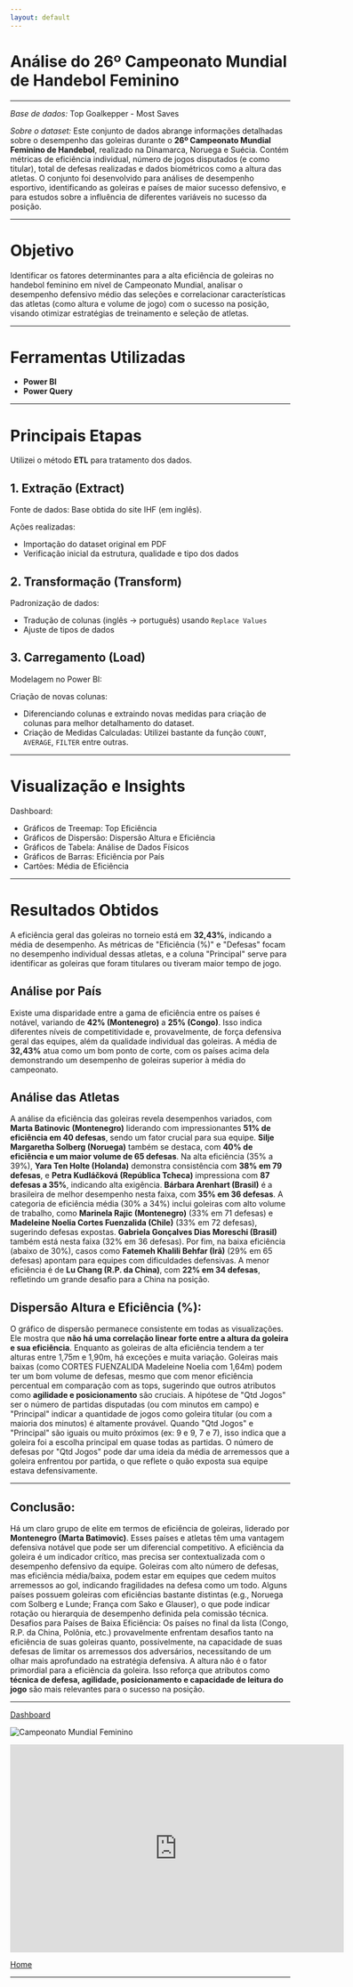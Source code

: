 ```yaml
---
layout: default
---
```


# Análise do 26º Campeonato Mundial de Handebol Feminino

---
*Base de dados:* Top Goalkepper - Most Saves

*Sobre o dataset:* Este conjunto de dados abrange informações detalhadas sobre o desempenho das goleiras durante o **26º Campeonato Mundial Feminino de Handebol**, realizado na Dinamarca, Noruega e Suécia. Contém métricas de eficiência individual, número de jogos disputados (e como titular), total de defesas realizadas e dados biométricos como a altura das atletas. O conjunto foi desenvolvido para análises de desempenho esportivo, identificando as goleiras e países de maior sucesso defensivo, e para estudos sobre a influência de diferentes variáveis no sucesso da posição.

---

# Objetivo
Identificar os fatores determinantes para a alta eficiência de goleiras no handebol feminino em nível de Campeonato Mundial, analisar o desempenho defensivo médio das seleções e correlacionar características das atletas (como altura e volume de jogo) com o sucesso na posição, visando otimizar estratégias de treinamento e seleção de atletas.

---

# Ferramentas Utilizadas
* **Power BI**
* **Power Query**

---

# Principais Etapas
Utilizei o método **ETL** para tratamento dos dados.

## 1. Extração (Extract)
Fonte de dados: Base obtida do site IHF (em inglês).

Ações realizadas:
* Importação do dataset original em PDF
* Verificação inicial da estrutura, qualidade e tipo dos dados

## 2. Transformação (Transform)
Padronização de dados:

* Tradução de colunas (inglês → português) usando `Replace Values`
* Ajuste de tipos de dados

## 3. Carregamento (Load)
Modelagem no Power BI:

Criação de novas colunas:
* Diferenciando colunas e extraindo novas medidas para criação de colunas para melhor detalhamento do dataset.
* Criação de Medidas Calculadas: Utilizei bastante da função `COUNT`, `AVERAGE`, `FILTER` entre outras.

---

# Visualização e Insights

Dashboard:
* Gráficos de Treemap: Top Eficiência
* Gráficos de Dispersão: Dispersão Altura e Eficiência
* Gráficos de Tabela: Análise de Dados Físicos
* Gráficos de Barras: Eficiência por País
* Cartões: Média de Eficiência

---

# Resultados Obtidos

A eficiência geral das goleiras no torneio está em **32,43%**, indicando a média de desempenho. As métricas de "Eficiência (%)" e "Defesas" focam no desempenho individual dessas atletas, e a coluna "Principal" serve para identificar as goleiras que foram titulares ou tiveram maior tempo de jogo.

## Análise por País

Existe uma disparidade entre a gama de eficiência entre os países é notável, variando de **42% (Montenegro)** a **25% (Congo)**. Isso indica diferentes níveis de competitividade e, provavelmente, de força defensiva geral das equipes, além da qualidade individual das goleiras. A média de **32,43%** atua como um bom ponto de corte, com os países acima dela demonstrando um desempenho de goleiras superior à média do campeonato.

## Análise das Atletas

A análise da eficiência das goleiras revela desempenhos variados, com **Marta Batinovic (Montenegro)** liderando com impressionantes **51% de eficiência em 40 defesas**, sendo um fator crucial para sua equipe. **Silje Margaretha Solberg (Noruega)** também se destaca, com **40% de eficiência e um maior volume de 65 defesas**. Na alta eficiência (35% a 39%), **Yara Ten Holte (Holanda)** demonstra consistência com **38% em 79 defesas**, e **Petra Kudláčková (República Tcheca)** impressiona com **87 defesas a 35%**, indicando alta exigência. **Bárbara Arenhart (Brasil)** é a brasileira de melhor desempenho nesta faixa, com **35% em 36 defesas**. A categoria de eficiência média (30% a 34%) inclui goleiras com alto volume de trabalho, como **Marinela Rajic (Montenegro)** (33% em 71 defesas) e **Madeleine Noelia Cortes Fuenzalida (Chile)** (33% em 72 defesas), sugerindo defesas expostas. **Gabriela Gonçalves Dias Moreschi (Brasil)** também está nesta faixa (32% em 36 defesas). Por fim, na baixa eficiência (abaixo de 30%), casos como **Fatemeh Khalili Behfar (Irã)** (29% em 65 defesas) apontam para equipes com dificuldades defensivas. A menor eficiência é de **Lu Chang (R.P. da China)**, com **22% em 34 defesas**, refletindo um grande desafio para a China na posição.

## Dispersão Altura e Eficiência (%):

O gráfico de dispersão permanece consistente em todas as visualizações. Ele mostra que **não há uma correlação linear forte entre a altura da goleira e sua eficiência**. Enquanto as goleiras de alta eficiência tendem a ter alturas entre 1,75m e 1,90m, há exceções e muita variação. Goleiras mais baixas (como CORTES FUENZALIDA Madeleine Noelia com 1,64m) podem ter um bom volume de defesas, mesmo que com menor eficiência percentual em comparação com as tops, sugerindo que outros atributos como **agilidade e posicionamento** são cruciais. A hipótese de "Qtd Jogos" ser o número de partidas disputadas (ou com minutos em campo) e "Principal" indicar a quantidade de jogos como goleira titular (ou com a maioria dos minutos) é altamente provável. Quando "Qtd Jogos" e "Principal" são iguais ou muito próximos (ex: 9 e 9, 7 e 7), isso indica que a goleira foi a escolha principal em quase todas as partidas. O número de defesas por "Qtd Jogos" pode dar uma ideia da média de arremessos que a goleira enfrentou por partida, o que reflete o quão exposta sua equipe estava defensivamente.

---

## Conclusão:

Há um claro grupo de elite em termos de eficiência de goleiras, liderado por **Montenegro (Marta Batimovic)**. Esses países e atletas têm uma vantagem defensiva notável que pode ser um diferencial competitivo. A eficiência da goleira é um indicador crítico, mas precisa ser contextualizada com o desempenho defensivo da equipe. Goleiras com alto número de defesas, mas eficiência média/baixa, podem estar em equipes que cedem muitos arremessos ao gol, indicando fragilidades na defesa como um todo. Alguns países possuem goleiras com eficiências bastante distintas (e.g., Noruega com Solberg e Lunde; França com Sako e Glauser), o que pode indicar rotação ou hierarquia de desempenho definida pela comissão técnica. Desafios para Países de Baixa Eficiência: Os países no final da lista (Congo, R.P. da China, Polônia, etc.) provavelmente enfrentam desafios tanto na eficiência de suas goleiras quanto, possivelmente, na capacidade de suas defesas de limitar os arremessos dos adversários, necessitando de um olhar mais aprofundado na estratégia defensiva. A altura não é o fator primordial para a eficiência da goleira. Isso reforça que atributos como **técnica de defesa, agilidade, posicionamento e capacidade de leitura do jogo** são mais relevantes para o sucesso na posição.

---

[Dashboard]( https://app.powerbi.com/reportEmbed?reportId=744d62b4-6510-4554-9099-64707eabed41&autoAuth=true&ctid=a91f5f37-8f33-43e2-80ba-8d749a5ded51)

![Campeonato Mundial Feminino](images/26%20mundial%20feminino.png)

<iframe title="goalkepper mundial de handebol feminino" width="600" height="373.5" src="https://app.powerbi.com/view?r=eyJrIjoiY2FlMWY3MGUtYWNjZi00MDBkLTk0ODQtMTBiYjBmNWY1NmM3IiwidCI6ImE5MWY1ZjM3LThmMzMtNDNlMi04MGJhLThkNzQ5YTVkZWQ1MSJ9" frameborder="0" allowFullScreen="true"></iframe>

[Home](https://tamirisguerreiro.github.io/site)

---
